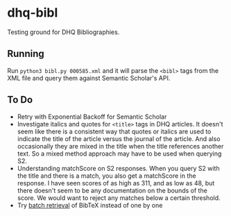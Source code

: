 # dhq-bibl
Testing ground for DHQ Bibliographies.

## Running
Run `python3 bibl.py 000585.xml` and it will parse the `<bibl>` tags from the XML file and query them against Semantic Scholar's API.

## To Do
* Retry with Exponential Backoff for Semantic Scholar
* Investigate italics and quotes for `<title>` tags in DHQ articles. It doesn't seem like there is a consistent way that quotes or italics are used to indicate the 
title of the article versus the journal of the article. And also occasionally they are mixed in the title when the title references another text. So a mixed method approach may have to be used when querying S2.
* Understanding matchScore on S2 responses. When you query S2 with the title and there is a match, you also get a matchScore in the response. I have seen scores of 
as high as 311, and as low as 48, but there doesn't seem to be any documentation on the bounds of the score. We would want to reject any matches below a certain threshold.
* Try [batch retrieval](https://api.semanticscholar.org/api-docs/#tag/Paper-Data/operation/post_graph_get_papers) of BibTeX instead of one by one